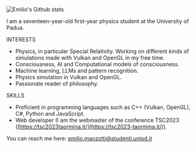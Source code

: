 ![Emilio's Github stats](https://github-readme-stats.vercel.app/api?username=emilim&theme=github_dark)

I am a seventeen-year-old first-year physics student at the University of Padua. 

INTERESTS
- Physics, in particular Special Relativity. Working on different kinds of simulations made with Vulkan and OpenGL in my free time.
- Consciousness, AI and Computational models of consciousness.
- Machine learning, LLMs and pattern recognition.
- Physics simulation in Vulkan and OpenGL.
- Passionate reader of philosophy.

SKILLS
- Proficient in programming languages such as C++ (Vulkan, OpenGL), C#, Python and JavaScript.
- Web developer (I am the webmaster of the conference TSC2023 ([https://tsc2023taormina.it/](https://tsc2023-taormina.it/)).

You can reach me here: emilio.manzotti@studenti.unipd.it
